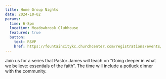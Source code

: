 ```yaml
---
title: Home Group Nights
date: 2024-10-02
params:
  time: 6-8pm
  location: Meadowbrook Clubhouse
  featured: true
  button:
    text: RSVP
    href: https://fountaincitykc.churchcenter.com/registrations/events/2501613
---
```


Join us for a series that Pastor James will teach on “Going deeper in what we believe: essentials of the faith”. The time will include a potluck dinner with the community.
